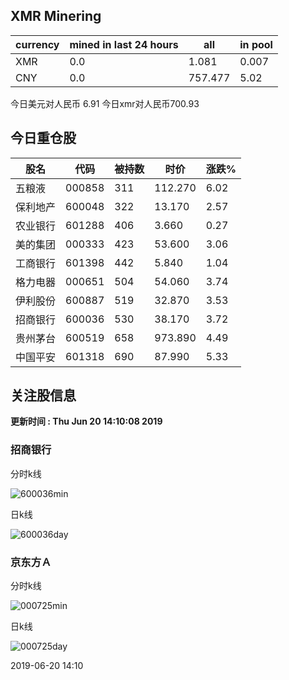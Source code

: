 ## XMR Minering

|currency|mined in last 24 hours|all|in pool|
|---|---|---|---|
|XMR|0.0|1.081|0.007|
|CNY|0.0|757.477|5.02|

今日美元对人民币 6.91	今日xmr对人民币700.93


## 今日重仓股 

|股名|代码|被持数|时价|涨跌%|
|---|---|---|---|---|
|五粮液|000858|311|112.270|6.02|
|保利地产|600048|322|13.170|2.57|
|农业银行|601288|406|3.660|0.27|
|美的集团|000333|423|53.600|3.06|
|工商银行|601398|442|5.840|1.04|
|格力电器|000651|504|54.060|3.74|
|伊利股份|600887|519|32.870|3.53|
|招商银行|600036|530|38.170|3.72|
|贵州茅台|600519|658|973.890|4.49|
|中国平安|601318|690|87.990|5.33|

## 关注股信息
**更新时间 : Thu Jun 20 14:10:08 2019**
### 招商银行 
分时k线

![600036min](http://image.sinajs.cn/newchart/min/n/sh600036.gif)

日k线

![600036day](http://image.sinajs.cn/newchart/daily/n/sh600036.gif)

### 京东方Ａ 
分时k线

![000725min](http://image.sinajs.cn/newchart/min/n/sz000725.gif)

日k线

![000725day](http://image.sinajs.cn/newchart/daily/n/sz000725.gif)

2019-06-20 14:10